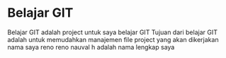 # Belajar GIT
Belajar GIT adalah project untuk saya belajar GIT
Tujuan dari belajar GIT adalah untuk memudahkan manajemen file project yang akan dikerjakan
nama saya reno
reno nauval h adalah nama lengkap saya
